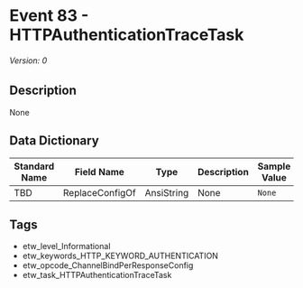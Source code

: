 # Event 83 - HTTPAuthenticationTraceTask
###### Version: 0

## Description
None

## Data Dictionary
|Standard Name|Field Name|Type|Description|Sample Value|
|---|---|---|---|---|
|TBD|ReplaceConfigOf|AnsiString|None|`None`|

## Tags
* etw_level_Informational
* etw_keywords_HTTP_KEYWORD_AUTHENTICATION
* etw_opcode_ChannelBindPerResponseConfig
* etw_task_HTTPAuthenticationTraceTask